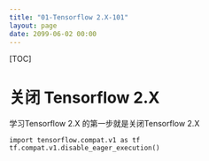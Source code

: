 ```yaml
---
title: "01-Tensorflow 2.X-101"
layout: page
date: 2099-06-02 00:00
---
```

[TOC]

# 关闭 Tensorflow 2.X
学习Tensorflow 2.X 的第一步就是关闭Tensorflow 2.X
```
import tensorflow.compat.v1 as tf
tf.compat.v1.disable_eager_execution()
```